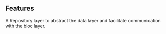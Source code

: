 ## Features

A Repository layer to abstract the data layer and facilitate communication with the bloc layer.

